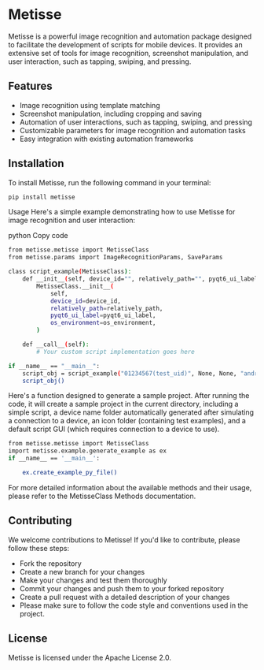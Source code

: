 # Metisse

Metisse is a powerful image recognition and automation package designed to facilitate the development of scripts for mobile devices. It provides an extensive set of tools for image recognition, screenshot manipulation, and user interaction, such as tapping, swiping, and pressing.

## Features

- Image recognition using template matching
- Screenshot manipulation, including cropping and saving
- Automation of user interactions, such as tapping, swiping, and pressing
- Customizable parameters for image recognition and automation tasks
- Easy integration with existing automation frameworks

## Installation

To install Metisse, run the following command in your terminal:

```bash
pip install metisse
```
Usage
Here's a simple example demonstrating how to use Metisse for image recognition and user interaction:

python
Copy code
```bash
from metisse.metisse import MetisseClass
from metisse.params import ImageRecognitionParams, SaveParams

class script_example(MetisseClass):
    def __init__(self, device_id="", relatively_path="", pyqt6_ui_label={}, os_environment=""):
        MetisseClass.__init__(
            self,
            device_id=device_id,
            relatively_path=relatively_path,
            pyqt6_ui_label=pyqt6_ui_label,
            os_environment=os_environment,
        )

    def __call__(self):
        # Your custom script implementation goes here

if __name__ == "__main__":
    script_obj = script_example("01234567(test_uid)", None, None, "android")
    script_obj()
```

Here's a function designed to generate a sample project. After running the code, it will create a sample project in the current directory, including a simple script, a device name folder automatically generated after simulating a connection to a device, an icon folder (containing test examples), and a default script GUI (which requires connection to a device to use).
```bash
from metisse.metisse import MetisseClass
import metisse.example.generate_example as ex
if __name__ == '__main__':

    ex.create_example_py_file()
```


For more detailed information about the available methods and their usage, please refer to the MetisseClass Methods documentation.

## Contributing
We welcome contributions to Metisse! If you'd like to contribute, please follow these steps:
- Fork the repository
- Create a new branch for your changes
- Make your changes and test them thoroughly
- Commit your changes and push them to your forked repository
- Create a pull request with a detailed description of your changes
- Please make sure to follow the code style and conventions used in the project.

## License
Metisse is licensed under the Apache License 2.0.